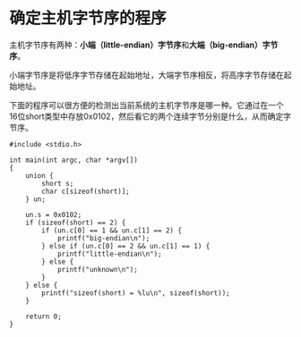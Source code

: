 # 确定主机字节序的程序

主机字节序有两种：**小端（little-endian）字节序**和**大端（big-endian）字节序**。

小端字节序是将低序字节存储在起始地址，大端字节序相反，将高序字节存储在起始地址。

下面的程序可以很方便的检测出当前系统的主机字节序是哪一种。它通过在一个16位short类型中存放0x0102，然后看它的两个连续字节分别是什么，从而确定字节序。

    #include <stdio.h>
    
    int main(int argc, char *argv[])
    {
        union {
            short s;
            char c[sizeof(short)];
        } un;
    
        un.s = 0x0102;
        if (sizeof(short) == 2) {
            if (un.c[0] == 1 && un.c[1] == 2) {
                printf("big-endian\n");
            } else if (un.c[0] == 2 && un.c[1] == 1) {
                printf("little-endian\n");
            } else {
                printf("unknown\n");
            }
        } else {
            printf("sizeof(short) = %lu\n", sizeof(short));
        }
    
        return 0;
    }

